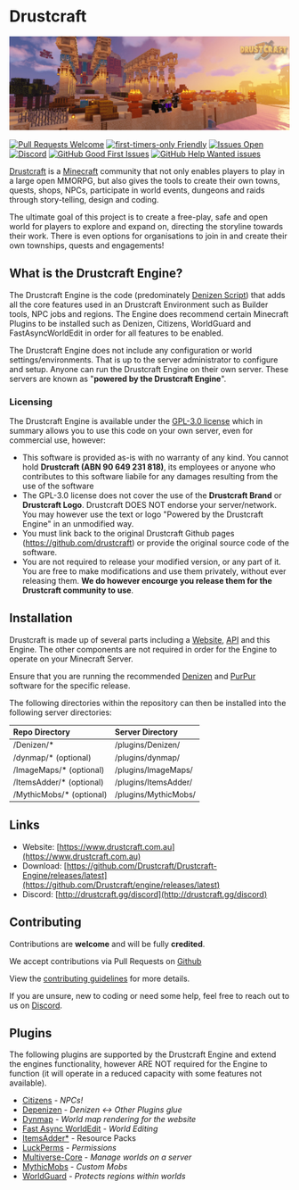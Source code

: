 # Drustcraft

![Drustcraft Banner](img/vareal.jpg)

[![Pull Requests Welcome](https://img.shields.io/badge/PRs-welcome-brightgreen.svg?style=flat)](http://makeapullrequest.com)
[![first-timers-only Friendly](https://img.shields.io/badge/first--timers--only-friendly-blue.svg)](http://www.firsttimersonly.com/)
[![Issues Open](https://img.shields.io/github/issues/drustcraft/engine?color=008080)](https://github.com/Drustcraft/engine/issues)
[![Discord](https://img.shields.io/discord/782787130334248973.svg?color=%237289da&label=discord)](http://drustcraft.gg/discord)
[![GitHub Good First Issues](https://img.shields.io/github/issues/drustcraft/engine/good%20first%20issue?label=Good%20First%20issues)](https://github.com/drustcraft/engine/issues?q=is%3Aopen+is%3Aissue+label%3A%22good+first+issue%22)
[![GitHub Help Wanted issues](https://img.shields.io/github/issues/drustcraft/engine/help%20wanted?label=%22Help%20Wanted%22%20issues)](https://github.com/drustcraft/engine/issues?q=is%3Aopen+is%3Aissue+label%3A%22help+wanted%22)

[Drustcraft](https://www.drustcraft.com.au) is a [Minecraft](https://www.minecraft.net) community that not only enables players to play in a large open MMORPG, but also gives the tools to create their own towns, quests, shops, NPCs, participate in world events, dungeons and raids through story-telling, design and coding.

The ultimate goal of this project is to create a free-play, safe and open world for players to explore and expand on, directing the storyline towards their work. There is even options for organisations to join in and create their own townships, quests and engagements!

## What is the Drustcraft Engine?

The Drustcraft Engine is the code (predominately [Denizen Script](https://denizenscript.com)) that adds all the core features used in an Drustcraft Environment such as Builder tools, NPC jobs and regions. The Engine does recommend certain Minecraft Plugins to be installed such as Denizen, Citizens, WorldGuard and FastAsyncWorldEdit in order for all features to be enabled.

The Drustcraft Engine does not include any configuration or world settings/environments. That is up to the server administrator to configure and setup. Anyone can run the Drustcraft Engine on their own server. These servers are known as "**powered by the Drustcraft Engine**".

### Licensing

The Drustcraft Engine is available under the [GPL-3.0 license](https://github.com/Drustcraft/Drustcraft-Engine/blob/dev/LICENSE) which in summary allows you to use this code on your own server, even for commercial use, however:

- This software is provided as-is with no warranty of any kind. You cannot hold **Drustcraft (ABN 90 649 231 818)**, its employees or anyone who contributes to this software liabile for any damages resulting from the use of the software
- The GPL-3.0 license does not cover the use of the **Drustcraft Brand** or **Drustcraft Logo**. Drustcraft DOES NOT endorse your server/network. You may however use the text or logo "Powered by the Drustcraft Engine" in an unmodified way.
- You must link back to the original Drustcraft Github pages (https://github.com/drustcraft) or provide the original source code of the software.
- You are not required to release your modified version, or any part of it. You are free to make modifications and use them privately, without ever releasing them. **We do however encourge you release them for the Drustcraft community to use**.

## Installation

Drustcraft is made up of several parts including a [Website](https://github.com/Drustcraft/Drustcraft-Website), [API](https://github.com/Drustcraft/Drustcraft-API) and this Engine. The other components are not required in order for the Engine to operate on your Minecraft Server.

Ensure that you are running the recommended [Denizen](https://www.spigotmc.org/resources/denizen.21039/) and [PurPur](https://purpurmc.org) software for the specific release.

The following directories within the repository can then be installed into the following server directories:

| Repo Directory            | Server Directory     |
| :------------------------ | :------------------- |
| /Denizen/\*               | /plugins/Denizen/    |
| /dynmap/\* (optional)     | /plugins/dynmap/     |
| /ImageMaps/\* (optional)  | /plugins/ImageMaps/  |
| /ItemsAdder/\* (optional) | /plugins/ItemsAdder/ |
| /MythicMobs/\* (optional) | /plugins/MythicMobs/ |

## Links

- Website: [https://www.drustcraft.com.au](https://www.drustcraft.com.au)
- Download: [https://github.com/Drustcraft/Drustcraft-Engine/releases/latest](https://github.com/Drustcraft/engine/releases/latest)
- Discord: [http://drustcraft.gg/discord](http://drustcraft.gg/discord)

## Contributing

Contributions are **welcome** and will be fully **credited**.

We accept contributions via Pull Requests on [Github](https://github.com/Drustcraft/engine)

View the [contributing guidelines](https://github.com/Drustcraft/engine/blob/master/CONTRIBUTING.md) for more details.

If you are unsure, new to coding or need some help, feel free to reach out to us on [Discord](http://drustcraft.com.au/discord).

## Plugins

The following plugins are supported by the Drustcraft Engine and extend the engines functionality, however ARE NOT required for the Engine to function (it will operate in a reduced capacity with some features not available).

- [Citizens](https://www.spigotmc.org/resources/citizens.13811/) - _NPCs!_
- [Depenizen](https://github.com/DenizenScript/Depenizen/blob/master/README.md) - _Denizen &lt;-&gt; Other Plugins glue_
- [Dynmap](https://www.spigotmc.org/resources/dynmap.274/) - _World map rendering for the website_
- [Fast Async WorldEdit](https://www.spigotmc.org/resources/fast-async-worldedit.13932/) - _World Editing_
- [ItemsAdder\*](https://www.spigotmc.org/resources/✨itemsadder⭐emotes-mobs-items-armors-hud-gui-emojis-blocks-wings-hats-liquids.73355/) - Resource Packs
- [LuckPerms](http://luckperms.net) - _Permissions_
- [Multiverse-Core](https://www.spigotmc.org/resources/multiverse-core.390/) - _Manage worlds on a server_
- [MythicMobs](https://www.mythicmobs.net/index.php) - _Custom Mobs_
- [WorldGuard](https://dev.bukkit.org/projects/worldguard) - _Protects regions within worlds_
